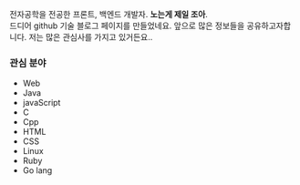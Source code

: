전자공학을 전공한 프론트, 백엔드 개발자. **노는게 제일 조아**.  
드디어 github 기술 블로그 페이지를 만들었네요. 앞으로 많은 정보들을 공유하고자합니다. 저는 많은 관심사를 가지고 있거든요..
### 관심 분야 
- Web
- Java
- javaScript
- C
- Cpp
- HTML
- CSS
- Linux
- Ruby
- Go lang